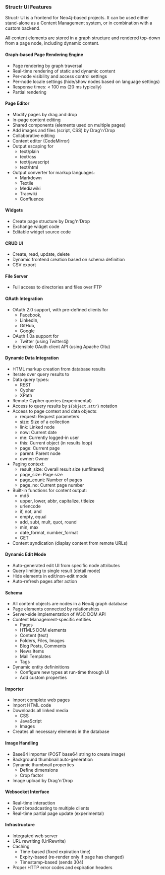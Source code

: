 ### Structr UI Features

Structr UI is a frontend for Neo4j-based projects. It can be used either stand-alone as a Content Management system, or in combination with a custom backend.

All content elements are stored in a graph structure and rendered top-down from a page node, including dynamic content.

#### Graph-based Page Rendering Engine
- Page rendering by graph traversal
- Real-time rendering of static and dynamic content
- Per-node visibility and access control settings
- Per-node locale settings (hide/show nodes based on language settings)
- Response times: < 100 ms (20 ms typically)
- Partial rendering

#### Page Editor
- Modify pages by drag and drop
- In-page content editing
- Shared components (elements used on multiple pages)
- Add images and files (script, CSS) by Drag'n'Drop
- Collaborative editing
- Content editor (CodeMirror)
- Output escaping for
    - text/plain
    - text/css
    - text/javascript
    - text/html
- Output converter for markup languages:
    - Markdown
    - Textile
    - Mediawiki
    - Tracwiki
    - Confluence

#### Widgets
- Create page structure by Drag'n'Drop
- Exchange widget code
- Editable widget source code

#### CRUD UI
- Create, read, update, delete
- Dynamic frontend creation based on schema definition
- CSV export

#### File Server
- Full access to directories and files over FTP

#### OAuth Integration
- OAuth 2.0 support, with pre-defined clients for
    - Facebook,
    - LinkedIn,
    - GitHub,
    - Google
- OAuth 1.0a support for
    - Twitter (using Twitter4j)
- Extensible OAuth client API (using Apache Oltu)

#### Dynamic Data Integration
- HTML markup creation from database results
- Iterate over query results to 
- Data query types:
    - REST
    - Cypher
    - XPath
- Remote Cypher queries (experimental)
- Access to query results by `${object.attr}` notation
- Access to page context and data objects:
    - request: Request parameters
    - size: Size of a collection
    - link: Linked node
    - now: Current date
    - me: Currently logged-in user
    - this: Current object (in results loop)
    - page: Current page
    - parent: Parent node
    - owner: Owner
- Paging context:
    - result_size: Overall result size (unfiltered)
    - page_size: Page size
    - page_count: Number of pages
    - page_no: Current page number
- Built-in functions for content output:
    - md5
    - upper, lower, abbr, capitalize, titleize
    - urlencode
    - if, not, and
    - empty, equal
    - add, subt, mult, quot, round
    - min, max
    - date_format, number_format
    - GET
- Content syndication (display content from remote URLs)
    
#### Dynamic Edit Mode
- Auto-generated edit UI from specific node attributes
- Query limiting to single result (detail mode)
- Hide elements in edit/non-edit mode
- Auto-refresh pages after action

#### Schema
- All content objects are nodes in a Neo4j graph database
- Page elements connected by relationships
- Server-side implementation of W3C DOM API
- Content Management-specific entities
    - Pages
    - HTML5 DOM elements
    - Content (text)
    - Folders, Files, Images
    - Blog Posts, Comments
    - News Items
    - Mail Templates
    - Tags
- Dynamic entity defininitions
    - Configure new types at run-time through UI
    - Add custom properties

#### Importer
- Import complete web pages
- Import HTML code
- Downloads all linked media
    - CSS
    - JavaScript
    - Images
- Creates all necessary elements in the database

#### Image Handling
- Base64 importer (POST base64 string to create image)
- Background thumbnail auto-generation
- Dynamic thumbnail properties
    - Define dimensions
    - Crop factor
- Image upload by Drag'n'Drop

#### Websocket Interface
- Real-time interaction
- Event broadcasting to multiple clients
- Real-time partial page update (experimental)

#### Infrastructure
- Integrated web server
- URL rewriting (UrlRewrite)
- Caching
    - Time-based (fixed expiration time)
    - Expiry-based (re-render only if page has changed)
    - Timestamp-based (sends 304)
- Proper HTTP error codes and expiration headers
